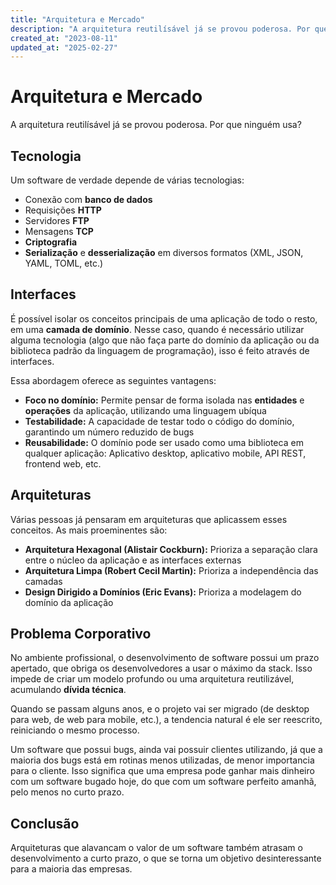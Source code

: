 ```yaml
---
title: "Arquitetura e Mercado"
description: "A arquitetura reutilísável já se provou poderosa. Por que ninguém usa?"
created_at: "2023-08-11"
updated_at: "2025-02-27"
---
```


# Arquitetura e Mercado

A arquitetura reutilísável já se provou poderosa. Por que ninguém usa?

## Tecnologia

Um software de verdade depende de várias tecnologias:

- Conexão com **banco de dados**
- Requisições **HTTP**
- Servidores **FTP**
- Mensagens **TCP**
- **Criptografia**
- **Serialização** e **desserialização** em diversos formatos (XML, JSON, YAML, TOML, etc.)

## Interfaces

É possível isolar os conceitos principais de uma aplicação de todo o resto, em uma **camada de
domínio**. Nesse caso, quando é necessário utilizar alguma tecnologia (algo que não faça parte do
domínio da aplicação ou da biblioteca padrão da linguagem de programação), isso é feito através de
interfaces.

Essa abordagem oferece as seguintes vantagens:

- **Foco no domínio:** Permite pensar de forma isolada nas **entidades** e **operações** da
  aplicação, utilizando uma linguagem ubíqua
- **Testabilidade:** A capacidade de testar todo o código do domínio, garantindo um número reduzido
  de bugs
- **Reusabilidade:** O domínio pode ser usado como uma biblioteca em qualquer aplicação: Aplicativo
  desktop, aplicativo mobile, API REST, frontend web, etc.

## Arquiteturas

Várias pessoas já pensaram em arquiteturas que aplicassem esses conceitos. As mais proeminentes são:

- **Arquitetura Hexagonal (Alistair Cockburn):** Prioriza a separação clara entre o núcleo da
  aplicação e as interfaces externas
- **Arquitetura Limpa (Robert Cecil Martin):** Prioriza a independência das camadas
- **Design Dirigido a Domínios (Eric Evans):** Prioriza a modelagem do domínio da aplicação

## Problema Corporativo

No ambiente profissional, o desenvolvimento de software possui um prazo apertado, que obriga os
desenvolvedores a usar o máximo da stack. Isso impede de criar um modelo profundo ou uma arquitetura
reutilizável, acumulando **dívida técnica**.

Quando se passam alguns anos, e o projeto vai ser migrado (de desktop para web, de web para mobile,
etc.), a tendencia natural é ele ser reescrito, reiniciando o mesmo processo.

Um software que possui bugs, ainda vai possuir clientes utilizando, já que a maioria dos bugs está
em rotinas menos utilizadas, de menor importancia para o cliente. Isso significa que uma empresa
pode ganhar mais dinheiro com um software bugado hoje, do que com um software perfeito amanhã, pelo
menos no curto prazo.

## Conclusão

Arquiteturas que alavancam o valor de um software também atrasam o desenvolvimento a curto prazo, o
que se torna um objetivo desinteressante para a maioria das empresas.
